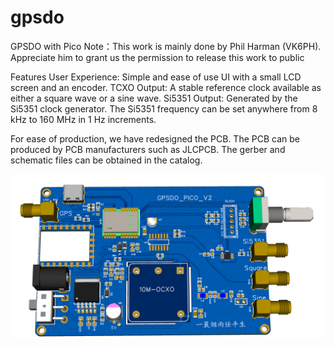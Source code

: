 # gpsdo
GPSDO with Pico
Note：This work is mainly done by Phil Harman (VK6PH). Appreciate him to grant us the permission to release this work to public

Features
User Experience: Simple and ease of use UI with a small LCD screen and an encoder.
TCXO Output: A stable reference clock available as either a square wave or a sine wave.
Si5351 Output: Generated by the Si5351 clock generator. The Si5351 frequency can be set anywhere from 8 kHz to 160 MHz in 1 Hz increments.

For ease of production, we have redesigned the PCB. The PCB can be produced by PCB manufacturers such as JLCPCB. The gerber and schematic files can be obtained in the catalog.

 ![image](https://github.com/RaspSDR/gpsdo/blob/main/3D_gpsdo-phil_2025-07-16.png)




